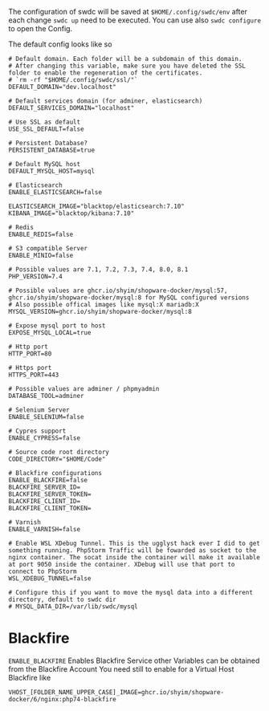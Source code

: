 The configuration of swdc will be saved at `$HOME/.config/swdc/env` after each change `swdc up` need to be executed. You can use also `swdc configure` to open the Config.

The default config looks like so
```
# Default domain. Each folder will be a subdomain of this domain.
# After changing this variable, make sure you have deleted the SSL folder to enable the regeneration of the certificates.
# `rm -rf "$HOME/.config/swdc/ssl/"`
DEFAULT_DOMAIN="dev.localhost"

# Default services domain (for adminer, elasticsearch)
DEFAULT_SERVICES_DOMAIN="localhost"

# Use SSL as default
USE_SSL_DEFAULT=false

# Persistent Database?
PERSISTENT_DATABASE=true

# Default MySQL host
DEFAULT_MYSQL_HOST=mysql

# Elasticsearch
ENABLE_ELASTICSEARCH=false

ELASTICSEARCH_IMAGE="blacktop/elasticsearch:7.10"
KIBANA_IMAGE="blacktop/kibana:7.10"

# Redis
ENABLE_REDIS=false

# S3 compatible Server
ENABLE_MINIO=false

# Possible values are 7.1, 7.2, 7.3, 7.4, 8.0, 8.1
PHP_VERSION=7.4

# Possible values are ghcr.io/shyim/shopware-docker/mysql:57, ghcr.io/shyim/shopware-docker/mysql:8 for MySQL configured versions
# Also possible offical images like mysql:X mariadb:X
MYSQL_VERSION=ghcr.io/shyim/shopware-docker/mysql:8

# Expose mysql port to host
EXPOSE_MYSQL_LOCAL=true

# Http port
HTTP_PORT=80

# Https port
HTTPS_PORT=443

# Possible values are adminer / phpmyadmin
DATABASE_TOOL=adminer

# Selenium Server
ENABLE_SELENIUM=false

# Cypres support
ENABLE_CYPRESS=false

# Source code root directory
CODE_DIRECTORY="$HOME/Code"

# Blackfire configurations
ENABLE_BLACKFIRE=false
BLACKFIRE_SERVER_ID=
BLACKFIRE_SERVER_TOKEN=
BLACKFIRE_CLIENT_ID=
BLACKFIRE_CLIENT_TOKEN=

# Varnish
ENABLE_VARNISH=false

# Enable WSL XDebug Tunnel. This is the ugglyst hack ever I did to get something running. PhpStorm Traffic will be fowarded as socket to the nginx container. The socat inside the container will make it available at port 9050 inside the container. XDebug will use that port to connect to PhpStorm
WSL_XDEBUG_TUNNEL=false

# Configure this if you want to move the mysql data into a different directory, default to swdc dir
# MYSQL_DATA_DIR=/var/lib/swdc/mysql
```

# Blackfire

`ENABLE_BLACKFIRE` Enables Blackfire Service other Variables can be obtained from the Blackfire Account
You need still to enable for a Virtual Host Blackfire like

`VHOST_[FOLDER_NAME_UPPER_CASE]_IMAGE=ghcr.io/shyim/shopware-docker/6/nginx:php74-blackfire`
